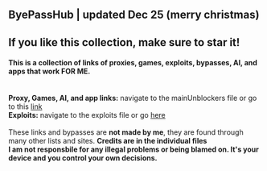 ## ByePassHub | updated Dec 25 (merry christmas)
## If you like this collection, make sure to star it!
#### This is a collection of links of proxies, games, exploits, bypasses, AI, and apps that work FOR ME.  <br> <br>
**Proxy, Games, AI, and app links:** navigate to the mainUnblockers file or go to this [link](https://github.com/wea-f/ByePassHub/blob/main/mainUnblockers.md) <br>
**Exploits:** navigate to the exploits file or go [here](https://github.com/wea-f/ByePassHub/blob/main/Exploits.md) 
<br> <br>
These links and bypasses are **not made by me**, they are found through many other lists and sites. **Credits are in the individual files** <br>
**I am not responsbile for any illegal problems or being blamed on. It's your device and you control your own decisions.**
